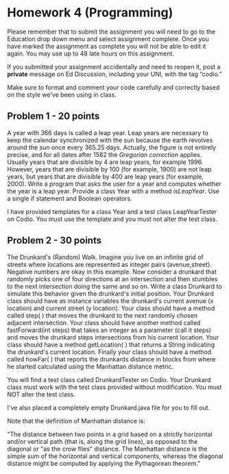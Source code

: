 # Homework 4 (Programming)

Please remember that to submit the assignment you will need to go to the Education drop down menu and select assignment complete. Once you have marked the assignment as complete you will not be able to edit it again. You may use up to 48 late hours on this assignment.

If you submitted your assignment accidentally and need to reopen it, post a **private** message on Ed Discussion, including your UNI, with the tag “codio.”

Make sure to format and comment your code carefully and correctly based on the style we've been using in class.

## Problem 1 - 20 points

A year with 366 days is called a leap year. Leap years are necessary to keep the calendar synchronized with the sun because the earth revolves around the sun once every 365.25 days. Actually, the figure is not entirely precise, and for all dates after 1582 the *Gregorian correction* applies. Usually years that are divisible by 4 are leap years, for example 1996. However, years that are divisible by 100 (for example, 1900) are not leap years, but years that are divisible by 400 are leap years (for example, 2000). Write a program that asks the user for a year and computes whether the year is a leap year.  Provide a class Year with a method *isLeapYear*. Use a single if statement and Boolean operators.

I have provided templates for a class Year and a test class LeapYearTester on Codio. You must use the template and you must not alter the test class.

## Problem 2 - 30 points

The Drunkard's (Random) Walk. Imagine you live on an infinite grid of streets where locations are represented as integer pairs (avenue,street). Negative numbers are okay in this example. Now consider a drunkard that randomly picks one of four directions at an intersection and then stumbles to the next intersection doing the same and so on. Write a class Drunkard to simulate this behavior given the drunkard's initial position. Your Drunkard class should have as instance variables the drunkard's current avenue (x location) and current street (y location). Your class should have a method called step( ) that moves the drunkard to the next randomly chosen adjacent intersection. Your class should have another method called fastForward(int steps) that takes an integer as a parameter (call it steps) and moves the drunkard steps intersections from his current location. Your class should have a method getLocation( ) that returns a String indicating the drunkard's current location. Finally your class should have a method called howFar( ) that reports the drunkards distance in blocks from where he started calculated using the Manhattan distance metric.

You will find a test class called DrunkardTester on Codio. Your Drunkard class must work with the test class provided without modification. You must NOT alter the test class.

I've also placed a completely empty Drunkard.java file for you to fill out.

Note that the definition of Manhattan distance is: 

"The distance between two points in a grid based on a strictly horizontal and/or vertical path (that is, along the grid lines), as opposed to the diagonal or "as the crow flies" distance. The Manhattan distance is the simple sum of the horizontal and vertical components, whereas the diagonal distance might be computed by applying the Pythagorean theorem."